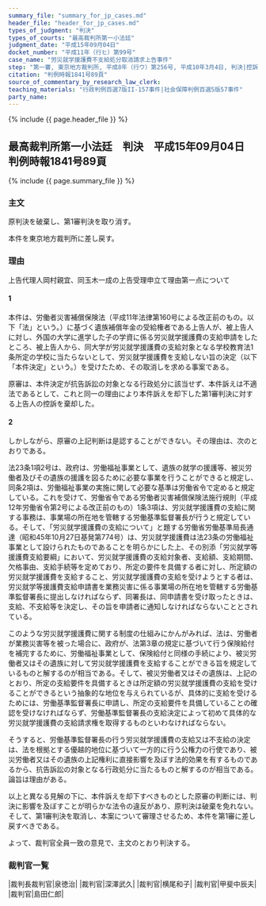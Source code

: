 ```yaml
---
summary_file: "summary_for_jp_cases.md"
header_file: "header_for_jp_cases.md"
types_of_judgment: "判決"
types_of_courts: "最高裁判所第一小法廷"
judgment_date: "平成15年09月04日"
docket_number: "平成11年（行ヒ）第99号"
case_name: "労災就学援護費不支給処分取消請求上告事件"
step: "第一審, 東京地方裁判所, 平成8年（行ウ）第256号, 平成10年3月4日, 判決|控訴審, 東京高等裁判所, 平成10年（行コ）第54号, 平成11年3月9日, 判決"
citation: "判例時報1841号89頁"
source_of_commentary_by_research_law_clerk:
teaching_materials: "行政判例百選7版II-157事件|社会保障判例百選5版57事件"
party_name:
---
```


{% include {{ page.header_file }}  %}

## 最高裁判所第一小法廷　判決　平成15年09月04日　判例時報1841号89頁




{% include {{ page.summary_file }}  %}




### 主文



原判決を破棄し、第1審判決を取り消す。

本件を東京地方裁判所に差し戻す。





### 理由



上告代理人岡村親宜、同玉木一成の上告受理申立て理由第一点について

#### 1

本件は、労働者災害補償保険法（平成11年法律第160号による改正前のもの。以下「法」という。）に基づく遺族補償年金の受給権者である上告人が、被上告人に対し、外国の大学に進学した子の学資に係る労災就学援護費の支給申請をしたところ、被上告人から、同大学が労災就学援護費の支給対象となる学校教育法1条所定の学校に当たらないとして、労災就学援護費を支給しない旨の決定（以下「本件決定」という。）を受けたため、その取消しを求める事案である。

原審は、本件決定が抗告訴訟の対象となる行政処分に該当せず、本件訴えは不適法であるとして、これと同一の理由により本件訴えを却下した第1審判決に対する上告人の控訴を棄却した。

#### 2

しかしながら、原審の上記判断は是認することができない。その理由は、次のとおりである。

法23条1項2号は、政府は、労働福祉事業として、遺族の就学の援護等、被災労働者及びその遺族の援護を図るために必要な事業を行うことができると規定し、同条2項は、労働福祉事業の実施に関して必要な基準は労働省令で定めると規定している。これを受けて、労働省令である労働者災害補償保険法施行規則（平成12年労働省令第2号による改正前のもの）1条3項は、労災就学援護費の支給に関する事務は、事業場の所在地を管轄する労働基準監督署長が行うと規定している。そして、「労災就学援護費の支給について」と題する労働省労働基準局長通達（昭和45年10月27日基発第774号）は、労災就学援護費は法23条の労働福祉事業として設けられたものであることを明らかにした上、その別添「労災就学等援護費支給要綱」において、労災就学援護費の支給対象者、支給額、支給期間、欠格事由、支給手続等を定めており、所定の要件を具備する者に対し、所定額の労災就学援護費を支給すること、労災就学援護費の支給を受けようとする者は、労災就学等援護費支給申請書を業務災害に係る事業場の所在地を管轄する労働基準監督署長に提出しなければならず、同署長は、同申請書を受け取ったときは、支給、不支給等を決定し、その旨を申請者に通知しなければならないこととされている。

このような労災就学援護費に関する制度の仕組みにかんがみれば、法は、労働者が業務災害等を被った場合に、政府が、法第3章の規定に基づいて行う保険給付を補完するために、労働福祉事業として、保険給付と同様の手続により、被災労働者又はその遺族に対して労災就学援護費を支給することができる旨を規定しているものと解するのが相当である。そして、被災労働者又はその遺族は、上記のとおり、所定の支給要件を具備するときは所定額の労災就学援護費の支給を受けることができるという抽象的な地位を与えられているが、具体的に支給を受けるためには、労働基準監督署長に申請し、所定の支給要件を具備していることの確認を受けなければならず、労働基準監督署長の支給決定によって初めて具体的な労災就学援護費の支給請求権を取得するものといわなければならない。

そうすると、労働基準監督署長の行う労災就学援護費の支給又は不支給の決定は、法を根拠とする優越的地位に基づいて一方的に行う公権力の行使であり、被災労働者又はその遺族の上記権利に直接影響を及ぼす法的効果を有するものであるから、抗告訴訟の対象となる行政処分に当たるものと解するのが相当である。論旨は理由がある。

以上と異なる見解の下に、本件訴えを却下すべきものとした原審の判断には、判決に影響を及ぼすことが明らかな法令の違反があり、原判決は破棄を免れない。そして、第1審判決を取消し、本案について審理させるため、本件を第1審に差し戻すべきである。

よって、裁判官全員一致の意見で、主文のとおり判決する。

### 裁判官一覧

|裁判長裁判官|泉徳治|
|裁判官|深澤武久|
|裁判官|横尾和子|
|裁判官|甲斐中辰夫|
|裁判官|島田仁郎|




